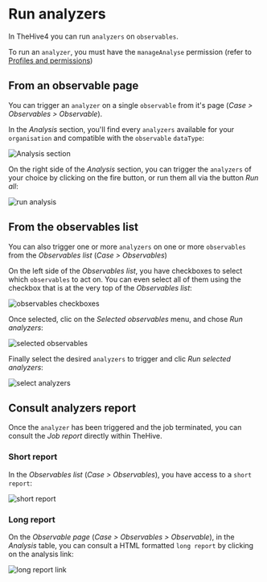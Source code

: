 # Run analyzers

In TheHive4 you can run `analyzers` on `observables`.

To run an `analyzer`, you must have the `manageAnalyse` permission (refer to [Profiles and permissions](../../Administrators/profiles/))

## From an observable page

You can trigger an `analyzer` on a single `observable` from it's page (*Case > Observables > Observable*).

In the *Analysis* section, you'll find every `analyzers` available for your `organisation` and compatible with the `observable` `dataType`:

![Analysis section](../images/analysis.png)

On the right side of the *Analysis* section, you can trigger the `analyzers` of your choice by clicking on the fire button, or run them all via the button *Run all*:

![run analysis](../images/trigger-analysers.png)

## From the observables list

You can also trigger one or more `analyzers` on one or more `observables` from the *Observables list* (*Case > Observables*)

On the left side of the *Observables list*, you have checkboxes to select which `observables` to act on. You can even select all of them using the checkbox that is at the very top of the *Observables list*: 

![observables checkboxes](../images/checkboxes-observables-list.png)

Once selected, clic on the *Selected observables* menu, and chose *Run analyzers*:

![selected observables](../images/selected-observables.png)

Finally select the desired `analyzers` to trigger and clic *Run selected analyzers*:

![select analyzers](../images/select-analyzers.png)

## Consult analyzers report

Once the `analyzer` has been triggered and the job terminated, you can consult the *Job report* directly within TheHive.

### Short report

In the *Observables list* (*Case > Observables*), you have access to a `short report`:

![short report](../images/short-report.png)

### Long report

On the *Observable page* (*Case > Observables > Observable*), in the *Analysis* table, you can consult a HTML formatted `long report` by clicking on the analysis link:

![long report link](../images/long-report-link.png)
